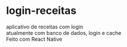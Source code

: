 # login-receitas
aplicativo de receitas com login <br>
atualmente com banco de dados, login e cache  <br>
Feito com React Native
